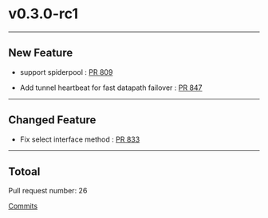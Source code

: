 
# v0.3.0-rc1

***

## New Feature

* support spiderpool : [PR 809](https://github.com/spidernet-io/egressgateway/pull/809)

* Add tunnel heartbeat for fast datapath failover : [PR 847](https://github.com/spidernet-io/egressgateway/pull/847)



***

## Changed Feature

* Fix select interface method : [PR 833](https://github.com/spidernet-io/egressgateway/pull/833)



***

## Totoal 

Pull request number: 26

[ Commits ](https://github.com/spidernet-io/egressgateway/compare/v0.3.0-rc0...v0.3.0-rc1)
